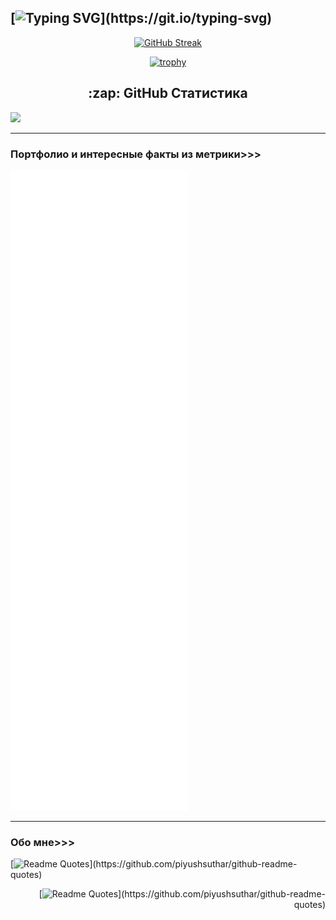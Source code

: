 [![Typing SVG](https://readme-typing-svg.herokuapp.com?font=Times+New+Roman&size=40&duration=6000&pause=2000&color=7E08A4&center=true&vCenter=true&width=1000&lines=%D0%97%D0%B4%D1%80%D0%B0%D0%B2%D1%81%D1%82%D0%B2%D1%83%D0%B9+%D0%B4%D0%BE%D1%80%D0%BE%D0%B3%D0%BE%D0%B9+%D0%BF%D0%BE%D0%BB%D1%8C%D0%B7%D0%BE%D0%B2%D0%B0%D1%82%D0%B5%D0%BB%D1%8C;%D0%9C%D0%BE%D1%91+%D0%B8%D0%BC%D1%8F+%D0%94%D0%BC%D0%B8%D1%82%D1%80%D0%B8%D0%B9%2C+%D0%B0+%D1%8D%D1%82%D0%BE+%D0%BC%D0%BE%D0%B9+Git-Hub;%D0%9D%D0%B8%D0%B6%D0%B5+%D1%82%D1%8B+%D0%BC%D0%BE%D0%B6%D0%B5%D1%88%D1%8C+%D1%83%D0%B2%D0%B8%D0%B4%D0%B5%D1%82%D1%8C+%D0%BC%D0%BE%D1%8E+%D1%81%D1%82%D0%B0%D1%82%D0%B8%D1%81%D1%82%D0%B8%D0%BA%D1%83;%D0%90+%D1%82%D0%B0%D0%BA%D0%B6%D0%B5+%D0%BD%D0%B5%D0%BC%D0%BD%D0%BE%D0%B3%D0%BE+%D0%B8%D0%BD%D1%84%D0%BE%D1%80%D0%BC%D0%B0%D1%86%D0%B8%D0%B8+%D0%BE%D0%B1%D0%BE+%D0%BC%D0%BD%D0%B5;%D0%9F%D1%80%D0%B8%D1%8F%D1%82%D0%BD%D0%BE%D0%B3%D0%BE+%D0%B2%D1%80%D0%B5%D0%BC%D0%B5%D0%BD%D0%B8+%D0%B7%D0%B0+%D0%BF%D1%80%D0%BE%D1%81%D0%BC%D0%BE%D1%82%D1%80%D0%BE%D0%BC+%D0%B8+%D0%BD%D0%BE%D0%B2%D1%8B%D1%85+%D0%B8%D0%B4%D0%B5%D0%B9!)](https://git.io/typing-svg)
--------------------------

<div align="center">

[![GitHub Streak](https://streak-stats.demolab.com?user=ZeroFantom&theme=shades-of-purple&hide_border=true&locale=ru&date_format=j%20M%5B%20Y%5D&mode=weekly&disable_animations=true&fire=1C14EB&ring=6918A5&background=EB545400&border=EB0000&stroke=2A29EB&currStreakNum=BE1B1B&sideNums=BE0808&currStreakLabel=EB473B&sideLabels=13C8C9&dates=3FA5AD&)](https://git.io/streak-stats)
   
[![trophy](https://github-profile-trophy.vercel.app/?username=ZeroFantom&theme=juicyfresh&no-frame=true)](https://github.com/ryo-ma/github-profile-trophy)
  
</div>

<h2 align="center">:zap: GitHub Статистика </h2>

<div algin="center">
   <img src="https://github-readme-stats.vercel.app/api?username=ZeroFantom&show_icons=true&theme=transparent&include_all_commits=true&count_private=true&locale=ru"/>
</div>

-----------------------

### Портфолио и интересные факты из метрики>>>

<picture>
  <img alt="github-metrics" src="github-metrics.svg">
</picture>

------------------------

### Обо мне>>>

[![Readme Quotes](https://quotes-github-readme.vercel.app/api?type=horizontal&theme=catppuccin_mocha&author=ZeroFantom&quote=Ня~)](https://github.com/piyushsuthar/github-readme-quotes)

<div align="right">

[![Readme Quotes](https://quotes-github-readme.vercel.app/api?type=horizontal&theme=catppuccin_mocha&author=ZeroFantom&quote=Всё+можно+написать+на+одном+языке,+но+потраченные+усилия+не+будут+стоить+стольких+нервных+клеток...)](https://github.com/piyushsuthar/github-readme-quotes)

</div>
